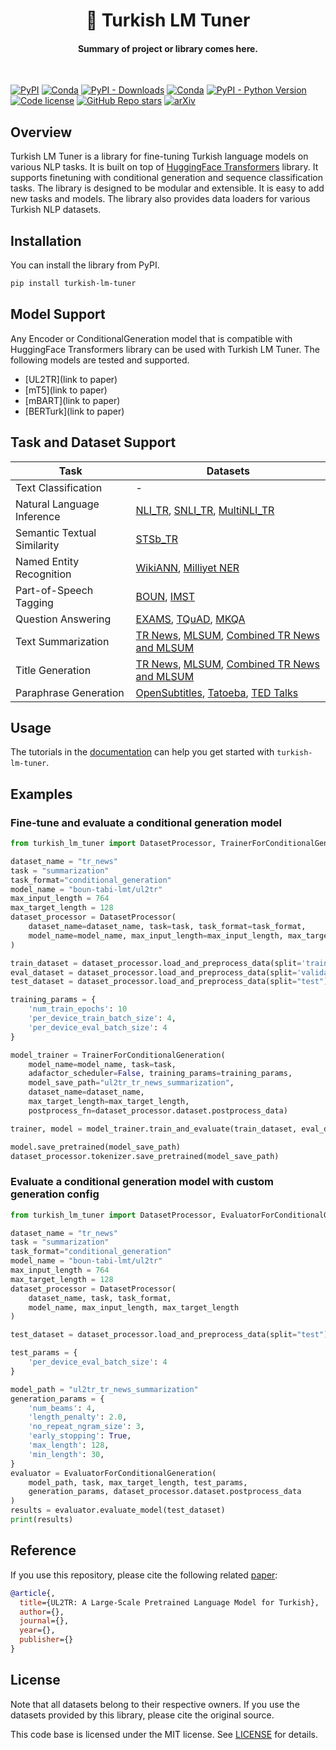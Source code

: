 <h1 align="center">  🦖 Turkish LM Tuner </h1>
<h4 align="center"> Summary of project or library comes here. </h4>

</br>

[![PyPI](https://img.shields.io/pypi/v/turkish-lm-tuner)](https://pypi.org/project/turkish-lm-tuner/)
[![Conda](https://img.shields.io/conda/v/conda-forge/turkish-lm-tuner?label=conda&color=success)](https://anaconda.org/conda-forge/turkish-lm-tuner)
[![PyPI - Downloads](https://img.shields.io/pypi/dm/turkish-lm-tuner)](https://pypi.org/project/turkish-lm-tuner/)
[![Conda](https://img.shields.io/conda/dn/conda-forge/turkish-lm-tuner)](https://anaconda.org/conda-forge/turkish-lm-tuner)
[![PyPI - Python Version](https://img.shields.io/pypi/pyversions/turkish-lm-tuner)](https://pypi.org/project/turkish-lm-tuner/)
[![Code license](https://img.shields.io/badge/Code%20License-MIT-green.svg)](https://github.com/boun-tabi-LMG/blob/main/LICENSE)
[![GitHub Repo stars](https://img.shields.io/github/stars/boun-tabi-lmt/safe)](https://github.com/boun-tabi-LMG/turkish-lm-tuner/stargazers)
[![arXiv](https://img.shields.io/badge/arxiv-custom-ID.svg)](https://arxiv.org/pdf/<arxiv-ID>.pdf)

## Overview 

Turkish LM Tuner is a library for fine-tuning Turkish language models on various NLP tasks. It is built on top of [HuggingFace Transformers](https://github.com/huggingface/transformers) library. It supports finetuning with conditional generation and sequence classification tasks. The library is designed to be modular and extensible. It is easy to add new tasks and models. The library also provides data loaders for various Turkish NLP datasets. 

## Installation

You can install the library from PyPI.

```bash
pip install turkish-lm-tuner
```

## Model Support

Any Encoder or ConditionalGeneration model that is compatible with HuggingFace Transformers library can be used with Turkish LM Tuner. The following models are tested and supported.
- [UL2TR](link to paper)
- [mT5](link to paper)
- [mBART](link to paper)
- [BERTurk](link to paper)

## Task and Dataset Support

| Task                           | Datasets                                                                                                 |
| ------------------------------ | -------------------------------------------------------------------------------------------------------- |
| Text Classification            | -                                                                                                        |
| Natural Language Inference     | [NLI_TR](reference), [SNLI_TR](reference), [MultiNLI_TR](reference)                                      |
| Semantic Textual Similarity    | [STSb_TR](reference)                                                                                     |
| Named Entity Recognition       | [WikiANN](reference), [Milliyet NER](reference)                                                          |
| Part-of-Speech Tagging         | [BOUN](reference), [IMST](reference)                                                                     |
| Question Answering             | [EXAMS](reference), [TQuAD](reference), [MKQA](reference)                                                |
| Text Summarization             | [TR News](reference), [MLSUM](reference), [Combined TR News and MLSUM](reference)                        |
| Title Generation               | [TR News](reference), [MLSUM](reference), [Combined TR News and MLSUM](reference)                        |
| Paraphrase Generation          | [OpenSubtitles](reference), [Tatoeba](reference), [TED Talks](reference)                                 |


## Usage
The tutorials in the [documentation]() can help you get started with `turkish-lm-tuner`.

## Examples

### Fine-tune and evaluate a conditional generation model 

```python
from turkish_lm_tuner import DatasetProcessor, TrainerForConditionalGeneration 

dataset_name = "tr_news" 
task = "summarization"
task_format="conditional_generation"
model_name = "boun-tabi-lmt/ul2tr"
max_input_length = 764
max_target_length = 128
dataset_processor = DatasetProcessor(
    dataset_name=dataset_name, task=task, task_format=task_format,
    model_name=model_name, max_input_length=max_input_length, max_target_length=max_target_length
)

train_dataset = dataset_processor.load_and_preprocess_data(split='train')
eval_dataset = dataset_processor.load_and_preprocess_data(split='validation')
test_dataset = dataset_processor.load_and_preprocess_data(split="test")

training_params = {
    'num_train_epochs': 10
    'per_device_train_batch_size': 4,
    'per_device_eval_batch_size': 4 
}

model_trainer = TrainerForConditionalGeneration(
    model_name=model_name, task=task,
    adafactor_scheduler=False, training_params=training_params, 
    model_save_path="ul2tr_tr_news_summarization", 
    dataset_name=dataset_name, 
    max_target_length=max_target_length, 
    postprocess_fn=dataset_processor.dataset.postprocess_data)

trainer, model = model_trainer.train_and_evaluate(train_dataset, eval_dataset, test_dataset)

model.save_pretrained(model_save_path)
dataset_processor.tokenizer.save_pretrained(model_save_path)
```

### Evaluate a conditional generation model with custom generation config

```python
from turkish_lm_tuner import DatasetProcessor, EvaluatorForConditionalGeneration

dataset_name = "tr_news" 
task = "summarization"
task_format="conditional_generation"
model_name = "boun-tabi-lmt/ul2tr"
max_input_length = 764
max_target_length = 128
dataset_processor = DatasetProcessor(
    dataset_name, task, task_format,
    model_name, max_input_length, max_target_length
)

test_dataset = dataset_processor.load_and_preprocess_data(split="test")

test_params = {
    'per_device_eval_batch_size': 4 
}

model_path = "ul2tr_tr_news_summarization"
generation_params = {
    'num_beams': 4,
    'length_penalty': 2.0,
    'no_repeat_ngram_size': 3,
    'early_stopping': True,
    'max_length': 128,
    'min_length': 30,
}
evaluator = EvaluatorForConditionalGeneration(
    model_path, task, max_target_length, test_params, 
    generation_params, dataset_processor.dataset.postprocess_data
)
results = evaluator.evaluate_model(test_dataset)
print(results)
```

## Reference

If you use this repository, please cite the following related [paper]():
```bibtex
@article{,
  title={UL2TR: A Large-Scale Pretrained Language Model for Turkish},
  author={},
  journal={},
  year={},
  publisher={}
}
```


## License

Note that all datasets belong to their respective owners. If you use the datasets provided by this library, please cite the original source.

This code base is licensed under the MIT license. See [LICENSE](license.md) for details.

